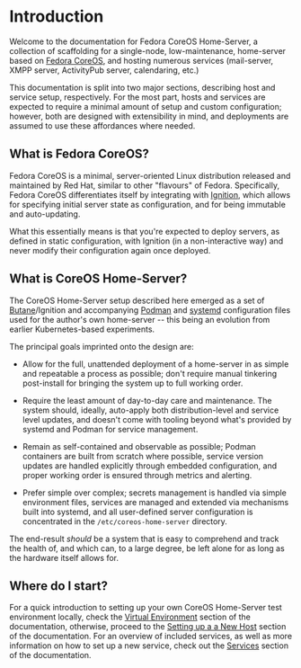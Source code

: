 # Introduction

Welcome to the documentation for Fedora CoreOS Home-Server, a collection of scaffolding for a single-node, low-maintenance, home-server based on [Fedora CoreOS][fedora-coreos], and hosting numerous services (mail-server, XMPP server, ActivityPub server, calendaring, etc.)

This documentation is split into two major sections, describing host and service setup, respectively. For the most part, hosts and services are expected to require a minimal amount of setup and custom configuration; however, both are designed with extensibility in mind, and deployments are assumed to use these affordances where needed.

## What is Fedora CoreOS?

Fedora CoreOS is a minimal, server-oriented Linux distribution released and maintained by Red Hat, similar to other "flavours" of Fedora. Specifically, Fedora CoreOS differentiates itself by integrating with [Ignition][ignition], which allows for specifying initial server state as configuration, and for being immutable and auto-updating.

What this essentially means is that you're expected to deploy servers, as defined in static configuration, with Ignition (in a non-interactive way) and never modify their configuration again once deployed.

## What is CoreOS Home-Server?

The CoreOS Home-Server setup described here emerged as a set of [Butane][butane]/Ignition and accompanying [Podman][podman] and [systemd][systemd] configuration files used for the author's own home-server -- this being an evolution from earlier Kubernetes-based experiments.

The principal goals imprinted onto the design are:

  - Allow for the full, unattended deployment of a home-server in as simple and repeatable a process as possible; don't require manual tinkering post-install for bringing the system up to full working order.

  - Require the least amount of day-to-day care and maintenance. The system should, ideally, auto-apply both distribution-level and service level updates, and doesn't come with tooling beyond what's provided by systemd and Podman for service management.

  - Remain as self-contained and observable as possible; Podman containers are built from scratch where possible, service version updates are handled explicitly through embedded configuration, and proper working order is ensured through metrics and alerting.

  - Prefer simple over complex; secrets management is handled via simple environment files, services are managed and extended via mechanisms built into systemd, and all user-defined server configuration is concentrated in the `/etc/coreos-home-server` directory.

The end-result *should* be a system that is easy to comprehend and track the health of, and which can, to a large degree, be left alone for as long as the hardware itself allows for.

## Where do I start?

For a quick introduction to setting up your own CoreOS Home-Server test environment locally, check the [Virtual Environment][virtual-environment] section of the documentation, otherwise, proceed to the [Setting up a a New Host][host-setup] section of the documentation. For an overview of included services, as well as more information on how to set up a new service, check out the [Services][services] section of the documentation.

[fedora-coreos]: https://
[ignition]: https://
[butane]: https://
[podman]: https://
[systemd]: https://
[virtual-environment]: host/virtual
[host-setup]: host
[services]: service
